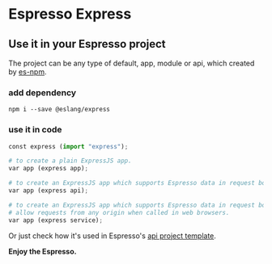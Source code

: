 # Espresso Express

## Use it in your Espresso project
The project can be any type of default, app, module or api, which created by [es-npm](https://www.npmjs.com/package/@eslang/es-npm).

### add dependency
```shell
npm i --save @eslang/express

```

### use it in code
```python
const express (import "express");

# to create a plain ExpressJS app.
var app (express app);

# to create an ExpressJS app which supports Espresso data in request body.
var app (express api);

# to create an ExpressJS app which supports Espresso data in request body and
# allow requests from any origin when called in web browsers.
var app (express service);

```

Or just check how it's used in Espresso's [api project template](https://github.com/NirlStudio/es-npm-template-api).


**Enjoy the Espresso.**
